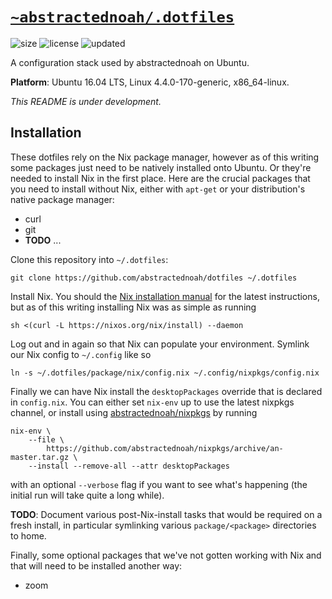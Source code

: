 # [`~abstractednoah/.dotfiles`](https://github.com/abstractednoah/dotfiles)
![size](https://img.shields.io/github/repo-size/abstractednoah/dotfiles?label=size)
![license](https://img.shields.io/github/license/abstractednoah/dotfiles)
![updated](https://img.shields.io/github/last-commit/abstractednoah/dotfiles/develop?label=rev)

A configuration stack used by abstractednoah on Ubuntu.

__Platform__: Ubuntu 16.04 LTS, Linux 4.4.0-170-generic, x86\_64-linux.

*This README is under development.*

## Installation

These dotfiles rely on the Nix package manager, however as of this writing some
packages just need to be natively installed onto Ubuntu. Or they're needed to
install Nix in the first place. Here are the crucial packages that you need to
install without Nix, either with `apt-get` or your distribution's native package
manager:
- curl
- git
- __TODO__ ...

Clone this repository into `~/.dotfiles`:

    git clone https://github.com/abstractednoah/dotfiles ~/.dotfiles

Install Nix. You should the
[Nix installation manual](https://nixos.org/manual/nix/stable/#sect-multi-user-installation)
for the latest instructions, but as of this writing installing Nix was as simple
as running

    sh <(curl -L https://nixos.org/nix/install) --daemon

Log out and in again so that Nix can populate your environment. Symlink our Nix
config to `~/.config` like so

    ln -s ~/.dotfiles/package/nix/config.nix ~/.config/nixpkgs/config.nix

Finally we can have Nix install the `desktopPackages` override that is declared
in `config.nix`. You can either set `nix-env` up to use the latest nixpkgs
channel, or install using
[abstractednoah/nixpkgs](https://github.com/abstractednoah/nixpkgs)
by running

    nix-env \
        --file \
            https://github.com/abstractednoah/nixpkgs/archive/an-master.tar.gz \
        --install --remove-all --attr desktopPackages

with an optional `--verbose` flag if you want to see what's happening (the
initial run will take quite a long while).

__TODO__: Document various post-Nix-install tasks that would be required on a
fresh install, in particular symlinking various `package/<package>` directories
to home.


Finally, some optional packages that we've not gotten working with Nix and that
will need to be installed another way:
- zoom
